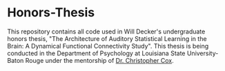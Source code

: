 # Honors-Thesis

This repository contains all code used in Will Decker's undergraduate honors thesis, "The Architecture of Auditory Statistical Learning in the Brain: A Dynamical Functional Connectivity Study". This thesis is being conducted in the Department of Psychology at Louisiana State University-Baton Rouge under the mentorship of [Dr. Christopher Cox](https://www.lsu.edu/hss/psychology/faculty/cognitive/cox.php). 
